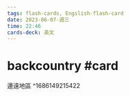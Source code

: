 ```yaml
---
tags: flash-cards, Engslish-flash-card
date: 2023-06-07-週三
time: 22:46
cards-deck: 英文
---
```


# backcountry #card 
邊遠地區
^1686149215422
